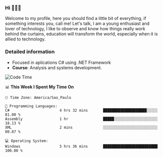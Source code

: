 


### Hi 🙋🏽‍♂️

Welcome to my profile, here you should find a little bit of everything, if something interests you, call me! Let's talk,
I am a young enthusiast and lover of technology, I like to observe and know how things really work behind the curtains, 
education will transform the world, especially when it is allied to technology.

### Detailed information
* Focused in aplications C# using .NET Framework
* **Course**: Analysis and systems development.

<!--START_SECTION:waka-->
![Code Time](http://img.shields.io/badge/Code%20Time-325%20hrs%2028%20mins-blue)

📊 **This Week I Spent My Time On** 

```text
🕑︎ Time Zone: America/Sao_Paulo

💬 Programming Languages: 
C#                       4 hrs 32 mins       ████████████████████░░░░░   81.00 % 
Assembly                 1 hr                █████░░░░░░░░░░░░░░░░░░░░   18.13 % 
XML                      2 mins              ░░░░░░░░░░░░░░░░░░░░░░░░░   00.87 % 

💻 Operating System: 
Windows                  5 hrs 36 mins       █████████████████████████   100.00 % 
```


<!--END_SECTION:waka-->


